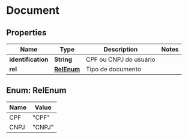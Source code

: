 

# Document


## Properties

| Name | Type | Description | Notes |
|------------ | ------------- | ------------- | -------------|
|**identification** | **String** | CPF ou CNPJ do usuário |  |
|**rel** | [**RelEnum**](#RelEnum) | Tipo de documento |  |



## Enum: RelEnum

| Name | Value |
|---- | -----|
| CPF | &quot;CPF&quot; |
| CNPJ | &quot;CNPJ&quot; |



